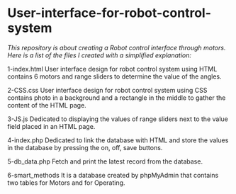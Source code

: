 # User-interface-for-robot-control-system
*This repository is about creating a Robot control interface through motors. Here is a list of the files I created with a simplified explanation:*

1-index.html
 User interface design for robot control system using HTML contains 6 motors and range sliders to determine the value of the angles.

2-CSS.css
 User interface design for robot control system using CSS contains photo in a background and a rectangle in the middle to gather the content of the HTML page.

3-JS.js
 Dedicated to displaying the values ​​of range sliders next to the value field placed in an HTML page.

4-index.php
 Dedicated to link the database with HTML and store the values ​​in the database by pressing the on, off, save buttons.

5-db_data.php
 Fetch and print the latest record from the database.

6-smart_methods
 It is a database created by phpMyAdmin that contains two tables for Motors and for Operating.
